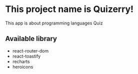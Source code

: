 # This project name is Quizerry!

This app is about programming languages Quiz 

## Available library
* react-router-dom
* react-toastify
* recharts
* heroicons
